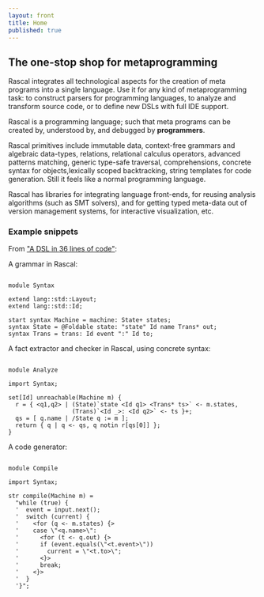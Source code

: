 ```yaml
---
layout: front
title: Home
published: true
---
```


## The one-stop shop for metaprogramming

<p class="lead"> 
Rascal integrates all technological aspects for the creation of meta programs
into a single language.  Use it for any kind of metaprogramming task: to
construct parsers for programming languages, to analyze and transform source
code, or to define new DSLs with full IDE support.
</p>

<p class="lead"> 
Rascal is a programming language; such that meta programs
can be created by, understood by, and debugged by <strong>programmers</strong>.
</p>

<p class="lead"> 
Rascal primitives include immutable data, context-free grammars and algebraic data-types, relations, relational calculus operators,
advanced patterns matching, generic type-safe traversal, comprehensions, concrete syntax for objects,lexically scoped backtracking,
string templates for code generation. Still it feels like a normal programming language.
</p>

<p class="lead"> 
Rascal has libraries for integrating language front-ends, for reusing analysis
algorithms (such as SMT solvers), and for getting typed meta-data out of
version management systems, for interactive visualization, etc.  
</p>

### Example snippets

From ["A DSL in 36 lines of code"](dsl-in-36-lines-of-code):

A grammar in Rascal:

<pre><code>
<span class="keyword">module</span> Syntax

<span class="keyword">extend</span> lang::std::Layout;
<span class="keyword">extend</span> lang::std::Id;

<span class="keyword">start</span> <span class="keyword">syntax</span> Machine = machine: State+ states;
<span class="keyword">syntax</span> State = <span class="Comment">@Foldable</span> state: <span class="Constant">"state"</span> Id name Trans* out;
<span class="keyword">syntax</span> Trans = trans: Id event <span class="Constant">":"</span> Id to;
</code></pre>


A fact extractor and checker in Rascal, using concrete syntax:

<pre><code>
<span class="keyword">module</span> Analyze

<span class="keyword">import</span> Syntax;

<span class="keyword">set</span>[Id] unreachable(Machine m) {
  r = { &lt;q1,q2&gt; | (State)`<span class="keyword">state</span> <span class="MetaVariable">&lt;Id q1&gt;</span> <span class="MetaVariable">&lt;Trans* ts&gt;</span>` &lt;- m.states, 
                  (Trans)`<span class="MetaVariable">&lt;Id _&gt;</span>: <span class="MetaVariable">&lt;Id q2&gt;</span>` &lt;- ts }+;
  qs = [ q.name | /State q := m ];
  <span class="keyword">return</span> { q | q &lt;- qs, q <span class="keyword">notin</span> r[qs[<span class="keyword">0</span>]] };
}
</code></pre>

A code generator:

<pre><code>
<span class="keyword">module</span> Compile

<span class="keyword">import</span> Syntax;

<span class="keyword">str</span> compile(Machine m) =
  <span class="Constant">"while (true) {
  '  event = input.next();
  '  switch (current) { 
  '    &lt;</span><span class="keyword">for</span> (q &lt;- m.states) {<span class="Constant">&gt;
  '    case \"&lt;</span>q.name<span class="Constant">&gt;\":
  '      &lt;</span><span class="keyword">for</span> (t &lt;- q.out) {<span class="Constant">&gt;
  '      if (event.equals(\"&lt;</span>t.event<span class="Constant">&gt;\"))
  '        current = \"&lt;</span>t.to<span class="Constant">&gt;\";
  '      &lt;</span>}<span class="Constant">&gt;
  '      break;
  '    &lt;</span>}<span class="Constant">&gt;
  '  }
  '}"</span>;
 </code></pre>

